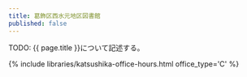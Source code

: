 ```yaml
---
title: 葛飾区西水元地区図書館
published: false
---
```


TODO: {{ page.title }}について記述する。

{% include libraries/katsushika-office-hours.html office_type='C' %}
